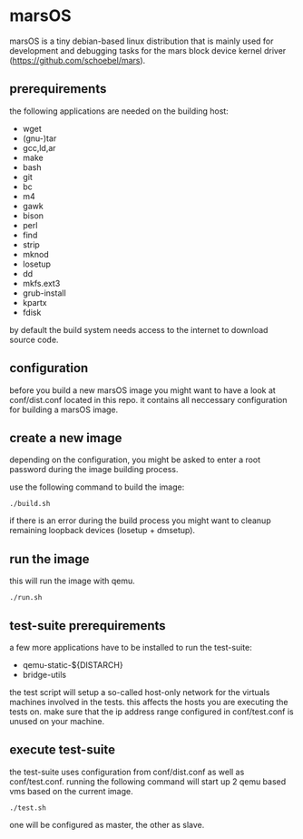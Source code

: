 # marsOS

marsOS is a tiny debian-based linux distribution that is mainly used for development and debugging tasks
for the mars block device kernel driver (https://github.com/schoebel/mars).

## prerequirements

the following applications are needed on the building host:

  * wget
  * (gnu-)tar
  * gcc,ld,ar
  * make
  * bash
  * git
  * bc
  * m4
  * gawk
  * bison
  * perl
  * find
  * strip
  * mknod
  * losetup
  * dd
  * mkfs.ext3
  * grub-install
  * kpartx
  * fdisk
  
by default the build system needs access to the internet to download source code.

## configuration
  
before you build a new marsOS image you might want to have a look at conf/dist.conf located in this repo.
it contains all neccessary configuration for building a marsOS image.

## create a new image
    
depending on the configuration, you might be asked to enter a root password during the image building process.

use the following command to build the image:
  
    ./build.sh

if there is an error during the build process you might want to cleanup remaining
loopback devices (losetup + dmsetup).

## run the image

this will run the image with qemu.

    ./run.sh

## test-suite prerequirements

a few more applications have to be installed to run the test-suite:

  * qemu-static-${DISTARCH}
  * bridge-utils

the test script will setup a so-called host-only network for the virtuals machines
involved in the tests. this affects the hosts you are executing the tests on. make
sure that the ip address range configured in conf/test.conf is unused on your machine.

## execute test-suite

the test-suite uses configuration from conf/dist.conf as well as conf/test.conf.
running the following command will start up 2 qemu based vms based on the current image.

    ./test.sh

one will be configured as master, the other as slave.